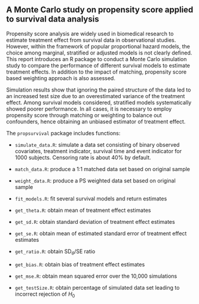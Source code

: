 ## A Monte Carlo study on propensity score applied to survival data analysis

  Propensity score analysis are widely used in biomedical research to estimate treatment effect from survival data in observational studies. However, within the framework of popular proportional hazard models, the choice among marginal, stratified or adjusted models is not clearly defined. This report introduces an R package to conduct a Monte Carlo simulation study to compare the performance of different survival models to estimate treatment effects. In addition to the impact of matching, propensity score based weighting approach is also assessed. 
  
  Simulation results show that ignoring the paired structure of the data led to an increased test size due to an overestimated variance of the treatment effect. Among survival models considered, stratified models systematically showed poorer performance. In all cases, it is necessary to employ propensity score through matching or weighting to balance out confounders, hence obtaining an unbiased estimator of treatment effect.

The `propsurvival` package includes functions:

* `simulate_data.R`: simulate a data set consisting of binary observed covariates, treatment indicator, survival time and event indicator for 1000 subjects. Censoring rate is about $40\%$ by default. 

* `match_data.R`: produce a 1:1 matched data set based on original sample

* `weight_data.R`: produce a PS weighted data set based on original sample

* `fit_models.R`: fit several survival models and return estimates

* `get_theta.R`: obtain mean of treatment effect estimates

* `get_sd.R`: obtain standard deviation of treatment effect estimates

* `get_se.R`: obtain mean of estimated standard error of treatment effect estimates 

* `get_ratio.R`: obtain SD$_\theta$/SE ratio

* `get_bias.R`: obtain bias of treatment effect estimates

* `get_mse.R`: obtain mean squared error over the 10,000 simulations

* `get_testSize.R`: obtain percentage of simulated data set leading to incorrect rejection of $H_0$
